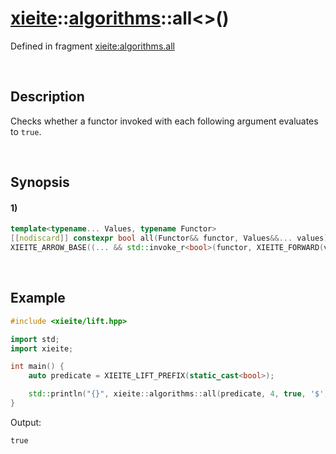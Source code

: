 # [xieite](../../xieite.md)\:\:[algorithms](../../algorithms.md)\:\:all\<\>\(\)
Defined in fragment [xieite:algorithms.all](../../../src/algorithms/all.cpp)

&nbsp;

## Description
Checks whether a functor invoked with each following argument evaluates to `true`.

&nbsp;

## Synopsis
#### 1)
```cpp
template<typename... Values, typename Functor>
[[nodiscard]] constexpr bool all(Functor&& functor, Values&&... values)
XIEITE_ARROW_BASE((... && std::invoke_r<bool>(functor, XIEITE_FORWARD(values))))
```

&nbsp;

## Example
```cpp
#include <xieite/lift.hpp>

import std;
import xieite;

int main() {
    auto predicate = XIEITE_LIFT_PREFIX(static_cast<bool>);

    std::println("{}", xieite::algorithms::all(predicate, 4, true, '$'));
}
```
Output:
```
true
```
